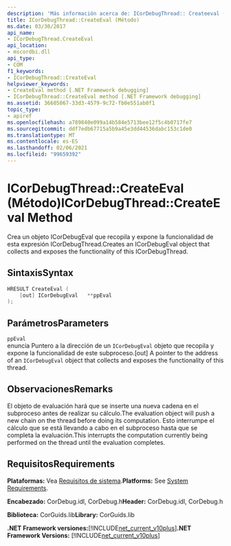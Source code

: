 ```yaml
---
description: 'Más información acerca de: ICorDebugThread:: Createeval ((método)'
title: ICorDebugThread::CreateEval (Método)
ms.date: 03/30/2017
api_name:
- ICorDebugThread.CreateEval
api_location:
- mscordbi.dll
api_type:
- COM
f1_keywords:
- ICorDebugThread::CreateEval
helpviewer_keywords:
- CreateEval method [.NET Framework debugging]
- ICorDebugThread::CreateEval method [.NET Framework debugging]
ms.assetid: 36605067-33d3-4579-9c72-fb0e551ab0f1
topic_type:
- apiref
ms.openlocfilehash: a789840e099a14b584e5713bee12f5c4b0717fe7
ms.sourcegitcommit: ddf7edb67715a5b9a45e3dd44536dabc153c1de0
ms.translationtype: MT
ms.contentlocale: es-ES
ms.lasthandoff: 02/06/2021
ms.locfileid: "99659392"
---
```

# <a name="icordebugthreadcreateeval-method"></a><span data-ttu-id="9955a-103">ICorDebugThread::CreateEval (Método)</span><span class="sxs-lookup"><span data-stu-id="9955a-103">ICorDebugThread::CreateEval Method</span></span>

<span data-ttu-id="9955a-104">Crea un objeto ICorDebugEval que recopila y expone la funcionalidad de esta expresión ICorDebugThread.</span><span class="sxs-lookup"><span data-stu-id="9955a-104">Creates an ICorDebugEval object that collects and exposes the functionality of this ICorDebugThread.</span></span>  
  
## <a name="syntax"></a><span data-ttu-id="9955a-105">Sintaxis</span><span class="sxs-lookup"><span data-stu-id="9955a-105">Syntax</span></span>  
  
```cpp  
HRESULT CreateEval (  
    [out] ICorDebugEval   **ppEval  
);  
```  
  
## <a name="parameters"></a><span data-ttu-id="9955a-106">Parámetros</span><span class="sxs-lookup"><span data-stu-id="9955a-106">Parameters</span></span>  

 `ppEval`  
 <span data-ttu-id="9955a-107">enuncia Puntero a la dirección de un `ICorDebugEval` objeto que recopila y expone la funcionalidad de este subproceso.</span><span class="sxs-lookup"><span data-stu-id="9955a-107">[out] A pointer to the address of an `ICorDebugEval` object that collects and exposes the functionality of this thread.</span></span>  
  
## <a name="remarks"></a><span data-ttu-id="9955a-108">Observaciones</span><span class="sxs-lookup"><span data-stu-id="9955a-108">Remarks</span></span>  

 <span data-ttu-id="9955a-109">El objeto de evaluación hará que se inserte una nueva cadena en el subproceso antes de realizar su cálculo.</span><span class="sxs-lookup"><span data-stu-id="9955a-109">The evaluation object will push a new chain on the thread before doing its computation.</span></span> <span data-ttu-id="9955a-110">Esto interrumpe el cálculo que se está llevando a cabo en el subproceso hasta que se completa la evaluación.</span><span class="sxs-lookup"><span data-stu-id="9955a-110">This interrupts the computation currently being performed on the thread until the evaluation completes.</span></span>  
  
## <a name="requirements"></a><span data-ttu-id="9955a-111">Requisitos</span><span class="sxs-lookup"><span data-stu-id="9955a-111">Requirements</span></span>  

 <span data-ttu-id="9955a-112">**Plataformas:** Vea [Requisitos de sistema](../../get-started/system-requirements.md).</span><span class="sxs-lookup"><span data-stu-id="9955a-112">**Platforms:** See [System Requirements](../../get-started/system-requirements.md).</span></span>  
  
 <span data-ttu-id="9955a-113">**Encabezado:** CorDebug.idl, CorDebug.h</span><span class="sxs-lookup"><span data-stu-id="9955a-113">**Header:** CorDebug.idl, CorDebug.h</span></span>  
  
 <span data-ttu-id="9955a-114">**Biblioteca:** CorGuids.lib</span><span class="sxs-lookup"><span data-stu-id="9955a-114">**Library:** CorGuids.lib</span></span>  
  
 <span data-ttu-id="9955a-115">**.NET Framework versiones:**[!INCLUDE[net_current_v10plus](../../../../includes/net-current-v10plus-md.md)]</span><span class="sxs-lookup"><span data-stu-id="9955a-115">**.NET Framework Versions:** [!INCLUDE[net_current_v10plus](../../../../includes/net-current-v10plus-md.md)]</span></span>
